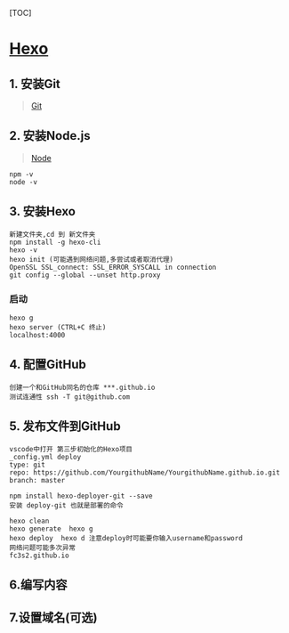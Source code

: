 [TOC]

# [**Hexo**](https://hexo.io/zh-cn/)

## 1. 安装Git
> [Git](https://gitforwindows.org/)
## 2. 安装Node.js
> [Node](https://nodejs.org/en/download/)
   
    npm -v
    node -v 
## 3. 安装Hexo
    新建文件夹,cd 到 新文件夹
    npm install -g hexo-cli
    hexo -v
    hexo init (可能遇到网络问题,多尝试或者取消代理)
    OpenSSL SSL_connect: SSL_ERROR_SYSCALL in connection
    git config --global --unset http.proxy
### 启动 
    hexo g
    hexo server (CTRL+C 终止)
    localhost:4000
## 4. 配置GitHub
    创建一个和GitHub同名的仓库 ***.github.io 
    测试连通性 ssh -T git@github.com

## 5. 发布文件到GitHub
    vscode中打开 第三步初始化的Hexo项目
    _config.yml deploy 
    type: git
    repo: https://github.com/YourgithubName/YourgithubName.github.io.git
    branch: master

    npm install hexo-deployer-git --save
    安装 deploy-git 也就是部署的命令

    hexo clean
    hexo generate  hexo g
    hexo deploy  hexo d 注意deploy时可能要你输入username和password
    网络问题可能多次异常
    fc3s2.github.io

## 6.编写内容

## 7.设置域名(可选)

